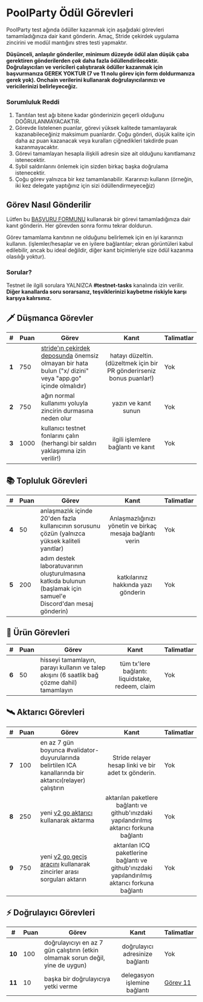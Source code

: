 # PoolParty Ödül Görevleri

PoolParty test ağında ödüller kazanmak için aşağıdaki görevleri tamamladığınıza dair kanıt gönderin. Amaç, Stride çekirdek uygulama zincirini ve modül mantığını stres testi yapmaktır.

**Düşünceli, anlaşılır gönderiler, minimum düzeyde ödül alan düşük çaba gerektiren gönderilerden ***çok*** daha fazla ödüllendirilecektir. Doğrulayıcıları ve vericileri çalıştırarak ödüller kazanmak için başvurmanıza GEREK YOKTUR (7 ve 11 nolu görev için form doldurmanıza gerek yok).
Onchain verilerini kullanarak doğrulayıcılarınızı ve vericilerinizi belirleyeceğiz.**


### Sorumluluk Reddi
1. Tanıtılan test ağı bitene kadar gönderinizin geçerli olduğunu DOĞRULANMAYACAKTIR.
2. Görevde listelenen puanlar, görevi yüksek kalitede tamamlayarak kazanabileceğiniz maksimum puanlardır. Çoğu gönderi, düşük kalite için daha az puan kazanacak veya kuralları çiğnedikleri takdirde puan kazanmayacaktır.
3. Görevi tamamlayan hesapla ilişkili adresin size ait olduğunu kanıtlamanız istenecektir.
4. Sybil saldırılarını önlemek için sizden birkaç başka doğrulama istenecektir.
5. Çoğu görev yalnızca bir kez tamamlanabilir. Kararınızı kullanın (örneğin, iki kez delegate yaptığınız için sizi ödüllendirmeyeceğiz)


## Görev Nasıl Gönderilir
Lütfen bu [BAŞVURU FORMUNU](https://forms.gle/urhJDEkqfMM9h1367) kullanarak bir görevi tamamladığınıza dair kanıt gönderin. 
Her görevden sonra formu tekrar doldurun.

Görev tamamlama kanıtının ne olduğunu belirlemek için en iyi kararınızı kullanın.
(işlemler/hesaplar ve en iyilere bağlantılar; ekran görüntüleri kabul edilebilir, ancak bu ideal değildir, 
diğer kanıt biçimleriyle size ödül kazanma olasılığı yoktur).

### Sorular?
Testnet ile ilgili sorulara YALNIZCA **#testnet-tasks** kanalında izin verilir. **Diğer kanallarda soru sorarsanız, teşviklerinizi kaybetme riskiyle karşı karşıya kalırsınız.**


## 🗡️ Düşmanca Görevler
| # | Puan | Görev | Kanıt | Talimatlar |
| ----- | ---- | --------------------------------------------------------------------------------------------------------------------------------- |:-------------:                                                            | ------------ |
| **1** | 750 | [stride'ın çekirdek deposunda](https://github.com/Stride-Labs/stride) önemsiz olmayan bir hata bulun ("x/ dizini" veya "app.go" içinde olmalıdır) | hatayı düzeltin. (düzeltmek için bir PR gönderirseniz bonus puanlar!) | Yok |
| **2** | 750 | ağın normal kullanımı yoluyla zincirin durmasına neden olur | yazın ve kanıt sunun | Yok |
| **3** | 1000 | kullanıcı testnet fonlarını çalın (herhangi bir saldırı yaklaşımına izin verilir!) | ilgili işlemlere bağlantı ve kanıt | Yok |

## 📚 Topluluk Görevleri
| # | Puan | Görev | Kanıt | Talimatlar |
| ----- | --- | ---------------------------------------------------------------------------------- |:------------------------------------------------------:| ------------ |
| **4** | 50 | anlaşmazlık içinde 20'den fazla kullanıcının sorusunu çözün (yalnızca yüksek kaliteli yanıtlar) | Anlaşmazlığınızı yönetin ve birkaç mesaja bağlantı verin | Yok |
| **5** | 200 | adım destek laboratuvarının oluşturulmasına katkıda bulunun (başlamak için samuel'e Discord'dan mesaj gönderin) | katkılarınız hakkında yazı gönderin | Yok |


## 🌊 Ürün Görevleri
| # | Puan | Görev | Kanıt | Talimatlar |
| ----- | --- | -------------------------------------------------------------------- |:--------------------------------------------:| ----------------- |
| **6** | 50 | hisseyi tamamlayın, parayı kullanın ve talep akışını (6 saatlik bağ çözme dahil) tamamlayın | tüm tx'lere bağlantı: liquidstake, redeem, claim | Yok |

## 🛰 Aktarıcı Görevleri

| # | Puan | Görev | Kanıt | Talimatlar |
| ----- | --- | ----------------------------------------------------------------------------------------------------------------- |:----------------------------------------------------------------------------------:| ----------------- |
| **7** | 100 | en az 7 gün boyunca #validator-duyurularında belirtilen ICA kanallarında bir aktarıcı(relayer) çalıştırın | Stride relayer hesap linki  ve bir adet tx gönderin. | Yok |
| **8** | 250 | yeni [v2 go aktarıcı](https://github.com/cosmos/relayer/releases/tag/v2.0.0-rc4) kullanarak aktarma | aktarılan paketlere bağlantı ve github'ınızdaki yapılandırılmış aktarıcı forkuna bağlantı | Yok |
| **9** | 750 | yeni [v2 go geçiş aracını](https://github.com/cosmos/relayer/releases/tag/v2.0.0-rc4) kullanarak zincirler arası sorguları aktarın | aktarılan ICQ paketlerine bağlantı ve github'ınızdaki yapılandırılmış aktarıcı forkuna bağlantı | Yok |

## ⚡ Doğrulayıcı Görevleri

| # | Puan | Görev | Kanıt | Talimatlar |
| ------ | --- | ---------------------------------------------------------------------------- |:----------------------------------:| ------------------ |
| **10** | 100 | doğrulayıcıyı en az 7 gün çalıştırın (etkin olmamak sorun değil, yine de uygun) | doğrulayıcı adresinize bağlantı | Yok |
| **11** | 10 | başka bir doğrulayıcıya yetki verme | delegasyon işlemine bağlantı | [Görev 11](./11.md) |
